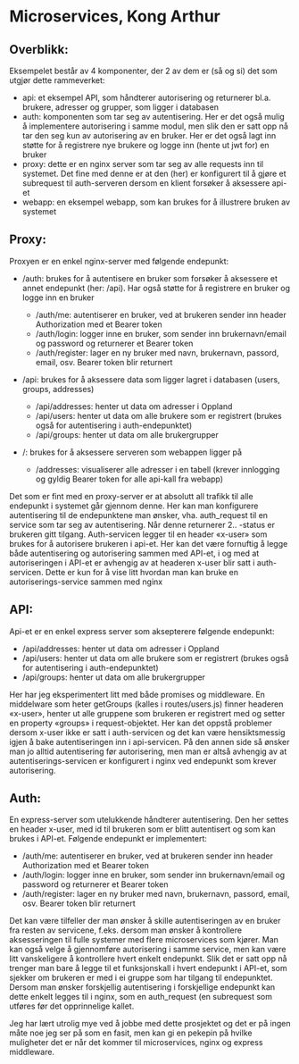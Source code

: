 # Microservices, Kong Arthur

## Overblikk:
Eksempelet består av 4 komponenter, der 2 av dem er (så og si) det som utgjør dette rammeverket:
-	api: et eksempel API, som håndterer autorisering og returnerer bl.a. brukere, adresser og grupper, som ligger i databasen
-	auth: komponenten som tar seg av autentisering. Her er det også mulig å implementere autorisering i samme modul, men slik den er satt opp nå tar den seg kun av autorisering av en bruker. Her er det også lagt inn støtte for å registrere nye brukere og logge inn (hente ut jwt for) en bruker
-	proxy: dette er en nginx server som tar seg av alle requests inn til systemet. Det fine med denne er at den (her) er konfigurert til å gjøre et subrequest til auth-serveren dersom en klient forsøker å aksessere api-et
-	webapp: en eksempel webapp, som kan brukes for å illustrere bruken av systemet

## Proxy:
Proxyen er en enkel nginx-server med følgende endepunkt:
-	/auth: brukes for å autentisere en bruker som forsøker å aksessere et annet endepunkt (her: /api). Har også støtte for å registrere en bruker og logge inn en bruker
    -  	/auth/me: autentiserer en bruker, ved at brukeren sender inn header Authorization med et Bearer token
    -  	/auth/login: logger inne en bruker, som sender inn brukernavn/email og password og returnerer et Bearer token
    -	/auth/register: lager en ny bruker med navn, brukernavn, passord, email, osv. Bearer token blir returnert

-	/api: brukes for å aksessere data som ligger lagret i databasen (users, groups, addresses)
    -	/api/addresses: henter ut data om adresser i Oppland
    -  	/api/users: henter ut data om alle brukere som er registrert (brukes også for autentisering i auth-endepunktet)
    -	/api/groups: henter ut data om alle brukergrupper
-	/: brukes for å aksessere serveren som webappen ligger på
    -	/addresses: visualiserer alle adresser i en tabell (krever innlogging og gyldig Bearer token for alle api-kall fra webapp)

Det som er fint med en proxy-server er at absolutt all trafikk til alle endepunkt i systemet går gjennom denne. Her kan man konfigurere autentisering til de endepunktene man ønsker, vha. auth_request til en service som tar seg av autentisering. Når denne returnerer 2.. -status er brukeren gitt tilgang.
Auth-servicen legger til en header «x-user» som brukes for å autorisere brukeren i api-et. Her kan det være fornuftig å legge både autentisering og autorisering sammen med API-et, i og med at autoriseringen i API-et er avhengig av at headeren x-user blir satt i auth-servicen. Dette er kun for å vise litt hvordan man kan bruke en autoriserings-service sammen med nginx

## API:
Api-et er en enkel express server som aksepterere følgende endepunkt:
-	/api/addresses: henter ut data om adresser i Oppland
-	/api/users: henter ut data om alle brukere som er registrert (brukes også for autentisering i auth-endepunktet)
-	/api/groups: henter ut data om alle brukergrupper

Her har jeg eksperimentert litt med både promises og middleware. En middelware som heter getGroups (kalles i routes/users.js) finner headeren «x-user», henter ut alle gruppene som brukeren er registrert med og setter en property «groups» i request-objektet. Her kan det oppstå problemer dersom x-user ikke er satt i auth-servicen og det kan være hensiktsmessig igjen å bake autentiseringen inn i api-servicen. På den annen side så ønsker man jo alltid autentisering før autorisering, men man er altså avhengig av at autentiserings-servicen er konfigurert i nginx ved endepunkt som krever autorisering.

## Auth:
En express-server som utelukkende håndterer autentisering. Den her settes en header x-user, med id til brukeren som er blitt autentisert og som kan brukes i API-et. Følgende endepunkt er implementert:
-	/auth/me: autentiserer en bruker, ved at brukeren sender inn header Authorization med et Bearer token
-	/auth/login: logger inne en bruker, som sender inn brukernavn/email og password og returnerer et Bearer token
-	/auth/register: lager en ny bruker med navn, brukernavn, passord, email, osv. Bearer token blir returnert

Det kan være tilfeller der man ønsker å skille autentiseringen av en bruker fra resten av servicene, f.eks. dersom man ønsker å kontrollere aksesseringen til fulle systemer med flere microservices som kjører. Man kan også velge å gjennomføre autorisering i samme service, men kan være litt vanskeligere å kontrollere hvert enkelt endepunkt. Slik det er satt opp nå trenger man bare å legge til et funksjonskall i hvert endepunkt i API-et, som sjekker om brukeren er med i ei gruppe som har tilgang til endepunktet. Dersom man ønsker forskjellig autentisering i forskjellige endepunkt kan dette enkelt legges til i nginx, som en auth_request (en subrequest som utføres før det opprinnelige kallet.



Jeg har lært utrolig mye ved å jobbe med dette prosjektet og det er på ingen måte noe jeg ser på som en fasit, men kan gi en pekepin på hvilke muligheter det er når det kommer til microservices, nginx og express middleware.
